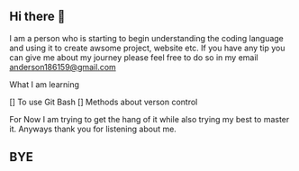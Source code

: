 ## Hi there 👋
I am a person who is starting to begin understanding the coding language and using it to create awsome project, website etc.
If you have any tip you can give me about my journey please feel free to do so in my email anderson186159@gmail.com


What I am learning

[] To use Git Bash
[] Methods about verson control

For Now I am trying to get the hang of it while also trying my best to master it. Anyways thank you for listening about me.

## BYE
